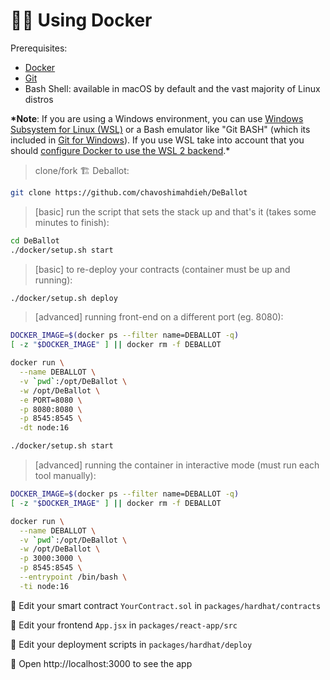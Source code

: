 # 🏄‍♂️ Using Docker

Prerequisites:

- [Docker](https://docs.docker.com/engine/install/)
- [Git](https://git-scm.com/)
- Bash Shell: available in macOS by default and the vast majority of Linux distros

**\*Note**: If you are using a Windows environment, you can use [Windows Subsystem for Linux (WSL)](https://docs.microsoft.com/en-us/windows/wsl/) or a Bash emulator like "Git BASH" (which its included in [Git for Windows](https://gitforwindows.org/)). If you use WSL take into account that you should [configure Docker to use the WSL 2 backend](https://docs.docker.com/desktop/windows/wsl/).\*

> clone/fork 🏗 Deballot:

```bash
git clone https://github.com/chavoshimahdieh/DeBallot
```

> [basic] run the script that sets the stack up and that's it (takes some minutes to finish):

```bash
cd DeBallot
./docker/setup.sh start
```

> [basic] to re-deploy your contracts (container must be up and running):

```bash
./docker/setup.sh deploy
```

> [advanced] running front-end on a different port (eg. 8080):

```bash
DOCKER_IMAGE=$(docker ps --filter name=DEBALLOT -q)
[ -z "$DOCKER_IMAGE" ] || docker rm -f DEBALLOT

docker run \
  --name DEBALLOT \
  -v `pwd`:/opt/DeBallot \
  -w /opt/DeBallot \
  -e PORT=8080 \
  -p 8080:8080 \
  -p 8545:8545 \
  -dt node:16

./docker/setup.sh start
```

> [advanced] running the container in interactive mode (must run each tool manually):

```bash
DOCKER_IMAGE=$(docker ps --filter name=DEBALLOT -q)
[ -z "$DOCKER_IMAGE" ] || docker rm -f DEBALLOT

docker run \
  --name DEBALLOT \
  -v `pwd`:/opt/DeBallot \
  -w /opt/DeBallot \
  -p 3000:3000 \
  -p 8545:8545 \
  --entrypoint /bin/bash \
  -ti node:16
```

🔏 Edit your smart contract `YourContract.sol` in `packages/hardhat/contracts`

📝 Edit your frontend `App.jsx` in `packages/react-app/src`

💼 Edit your deployment scripts in `packages/hardhat/deploy`

📱 Open http://localhost:3000 to see the app
